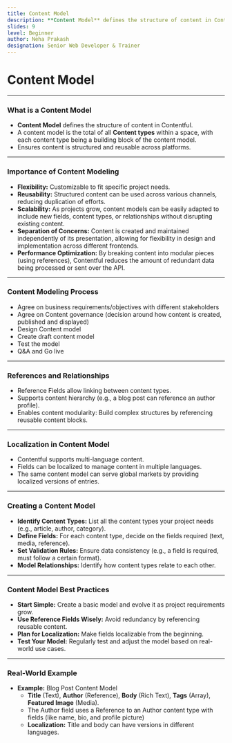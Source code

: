 ```yaml
---
title: Content Model
description: **Content Model** defines the structure of content in Contentful.
slides: 9
level: Beginner
author: Neha Prakash
designation: Senior Web Developer & Trainer
---
```


<!-- Slide 1 -->
# Content Model

---

<!-- Slide 2 -->
### What is a Content Model

- **Content Model** defines the structure of content in Contentful.
- A content model is the total of all **Content types** within a space, with each content type being a building block of the content model.
- Ensures content is structured and reusable across platforms.

---

<!-- Slide 3 -->
### Importance of Content Modeling

- **Flexibility:** Customizable to fit specific project needs.
- **Reusability:** Structured content can be used across various channels, reducing duplication of efforts.
- **Scalability:** As projects grow, content models can be easily adapted to include new fields, content types, or relationships without disrupting existing content.
- **Separation of Concerns:** Content is created and maintained independently of its presentation, allowing for flexibility in design and implementation across different frontends.
- **Performance Optimization:** By breaking content into modular pieces (using references), Contentful reduces the amount of redundant data being processed or sent over the API.

---

<!-- Slide 4 -->
### Content Modeling Process

- Agree on business requirements/objectives with different stakeholders
- Agree on Content governance (decision around how content is created, published and displayed)
- Design Content model
- Create draft content model
- Test the model
- Q&A and Go live


---

<!-- Slide 5 -->
### References and Relationships

- Reference Fields allow linking between content types.
- Supports content hierarchy (e.g., a blog post can reference an author profile).
- Enables content modularity: Build complex structures by referencing reusable content blocks.

---

<!-- Slide 6 -->
### Localization in Content Model

- Contentful supports multi-language content.
- Fields can be localized to manage content in multiple languages.
- The same content model can serve global markets by providing localized versions of entries.

---

<!-- Slide 7 -->
### Creating a Content Model

- **Identify Content Types:** List all the content types your project needs (e.g., article, author, category).
- **Define Fields:** For each content type, decide on the fields required (text, media, reference).
- **Set Validation Rules:** Ensure data consistency (e.g., a field is required, must follow a certain format).
- **Model Relationships:** Identify how content types relate to each other.

---

<!-- Slide 8 -->
### Content Model Best Practices

- **Start Simple:** Create a basic model and evolve it as project requirements grow.
- **Use Reference Fields Wisely:** Avoid redundancy by referencing reusable content.
- **Plan for Localization:** Make fields localizable from the beginning.
- **Test Your Model:** Regularly test and adjust the model based on real-world use cases.

---

<!-- Slide 9 -->
### Real-World Example

- **Example:** Blog Post Content Model
    - **Title** (Text), **Author** (Reference), **Body** (Rich Text), **Tags** (Array), **Featured Image** (Media).
    - The Author field uses a Reference to an Author content type with fields (like name, bio, and profile picture)
    - **Localization:** Title and body can have versions in different languages.
